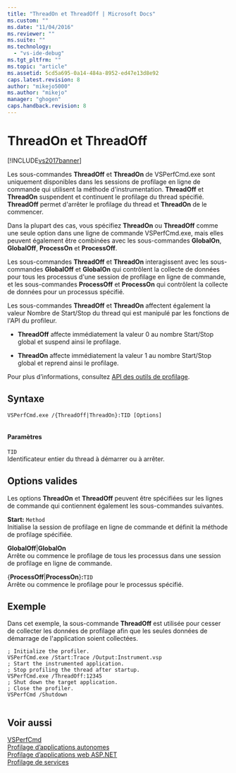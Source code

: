 ```yaml
---
title: "ThreadOn et ThreadOff | Microsoft Docs"
ms.custom: ""
ms.date: "11/04/2016"
ms.reviewer: ""
ms.suite: ""
ms.technology: 
  - "vs-ide-debug"
ms.tgt_pltfrm: ""
ms.topic: "article"
ms.assetid: 5cd5a695-0a14-484a-8952-ed47e13d8e92
caps.latest.revision: 8
author: "mikejo5000"
ms.author: "mikejo"
manager: "ghogen"
caps.handback.revision: 8
---
```

# ThreadOn et ThreadOff
[!INCLUDE[vs2017banner](../code-quality/includes/vs2017banner.md)]

Les sous\-commandes **ThreadOff** et **ThreadOn** de VSPerfCmd.exe sont uniquement disponibles dans les sessions de profilage en ligne de commande qui utilisent la méthode d'instrumentation.  **ThreadOff** et **ThreadOn** suspendent et continuent le profilage du thread spécifié.  **ThreadOff** permet d'arrêter le profilage du thread et **ThreadOn** de le commencer.  
  
 Dans la plupart des cas, vous spécifiez **ThreadOn** ou **ThreadOff** comme une seule option dans une ligne de commande VSPerfCmd.exe, mais elles peuvent également être combinées avec les sous\-commandes **GlobalOn**, **GlobalOff**, **ProcessOn** et **ProcessOff**.  
  
 Les sous\-commandes **ThreadOff** et **ThreadOn** interagissent avec les sous\-commandes **GlobalOff** et **GlobalOn** qui contrôlent la collecte de données pour tous les processus d'une session de profilage en ligne de commande, et les sous\-commandes **ProcessOff** et **ProcessOn** qui contrôlent la collecte de données pour un processus spécifié.  
  
 Les sous\-commandes **ThreadOff** et **ThreadOn** affectent également la valeur Nombre de Start\/Stop du thread qui est manipulé par les fonctions de l'API du profileur.  
  
-   **ThreadOff** affecte immédiatement la valeur 0 au nombre Start\/Stop global et suspend ainsi le profilage.  
  
-   **ThreadOn** affecte immédiatement la valeur 1 au nombre Start\/Stop global et reprend ainsi le profilage.  
  
 Pour plus d’informations, consultez [API des outils de profilage](../profiling/profiling-tools-apis.md).  
  
## Syntaxe  
  
```  
VSPerfCmd.exe /{ThreadOff|ThreadOn}:TID [Options]  
  
```  
  
#### Paramètres  
 `TID`  
 Identificateur entier du thread à démarrer ou à arrêter.  
  
## Options valides  
 Les options **ThreadOn** et **ThreadOff** peuvent être spécifiées sur les lignes de commande qui contiennent également les sous\-commandes suivantes.  
  
 **Start:** `Method`  
 Initialise la session de profilage en ligne de commande et définit la méthode de profilage spécifiée.  
  
 **GlobalOff**&#124;**GlobalOn**  
 Arrête ou commence le profilage de tous les processus dans une session de profilage en ligne de commande.  
  
 {**ProcessOff**&#124;**ProcessOn**}**:**`TID`  
 Arrête ou commence le profilage pour le processus spécifié.  
  
## Exemple  
 Dans cet exemple, la sous\-commande **ThreadOff** est utilisée pour cesser de collecter les données de profilage afin que les seules données de démarrage de l'application soient collectées.  
  
```  
; Initialize the profiler.  
VSPerfCmd.exe /Start:Trace /Output:Instrument.vsp   
; Start the instrumented application.  
; Stop profiling the thread after startup.  
VSPerfCmd.exe /ThreadOff:12345  
; Shut down the target application.  
; Close the profiler.  
VSPerfCmd /Shutdown  
  
```  
  
## Voir aussi  
 [VSPerfCmd](../profiling/vsperfcmd.md)   
 [Profilage d’applications autonomes](../profiling/command-line-profiling-of-stand-alone-applications.md)   
 [Profilage d’applications web ASP.NET](../profiling/command-line-profiling-of-aspnet-web-applications.md)   
 [Profilage de services](../profiling/command-line-profiling-of-services.md)
